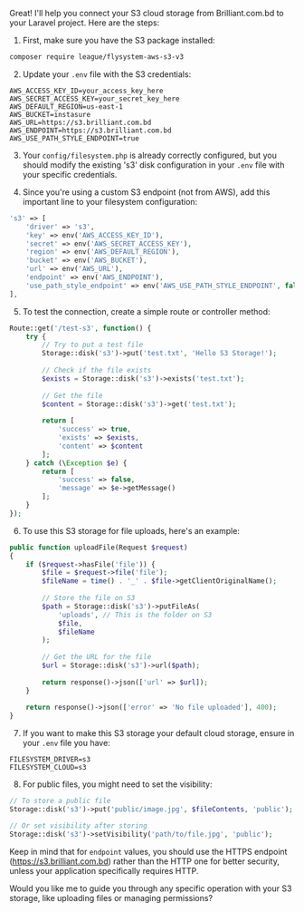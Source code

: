 Great! I'll help you connect your S3 cloud storage from Brilliant.com.bd to your Laravel project. Here are the steps:

1. First, make sure you have the S3 package installed:

```bash
composer require league/flysystem-aws-s3-v3
```

2. Update your `.env` file with the S3 credentials:

```
AWS_ACCESS_KEY_ID=your_access_key_here
AWS_SECRET_ACCESS_KEY=your_secret_key_here
AWS_DEFAULT_REGION=us-east-1
AWS_BUCKET=instasure
AWS_URL=https://s3.brilliant.com.bd
AWS_ENDPOINT=https://s3.brilliant.com.bd
AWS_USE_PATH_STYLE_ENDPOINT=true
```

3. Your `config/filesystem.php` is already correctly configured, but you should modify the existing 's3' disk configuration in your `.env` file with your specific credentials.

4. Since you're using a custom S3 endpoint (not from AWS), add this important line to your filesystem configuration:

```php
's3' => [
    'driver' => 's3',
    'key' => env('AWS_ACCESS_KEY_ID'),
    'secret' => env('AWS_SECRET_ACCESS_KEY'),
    'region' => env('AWS_DEFAULT_REGION'),
    'bucket' => env('AWS_BUCKET'),
    'url' => env('AWS_URL'),
    'endpoint' => env('AWS_ENDPOINT'),
    'use_path_style_endpoint' => env('AWS_USE_PATH_STYLE_ENDPOINT', false), // Add this line
],
```

5. To test the connection, create a simple route or controller method:

```php
Route::get('/test-s3', function() {
    try {
        // Try to put a test file
        Storage::disk('s3')->put('test.txt', 'Hello S3 Storage!');
        
        // Check if the file exists
        $exists = Storage::disk('s3')->exists('test.txt');
        
        // Get the file
        $content = Storage::disk('s3')->get('test.txt');
        
        return [
            'success' => true,
            'exists' => $exists,
            'content' => $content
        ];
    } catch (\Exception $e) {
        return [
            'success' => false,
            'message' => $e->getMessage()
        ];
    }
});
```

6. To use this S3 storage for file uploads, here's an example:

```php
public function uploadFile(Request $request)
{
    if ($request->hasFile('file')) {
        $file = $request->file('file');
        $fileName = time() . '_' . $file->getClientOriginalName();
        
        // Store the file on S3
        $path = Storage::disk('s3')->putFileAs(
            'uploads', // This is the folder on S3
            $file,
            $fileName
        );
        
        // Get the URL for the file
        $url = Storage::disk('s3')->url($path);
        
        return response()->json(['url' => $url]);
    }
    
    return response()->json(['error' => 'No file uploaded'], 400);
}
```

7. If you want to make this S3 storage your default cloud storage, ensure in your `.env` file you have:

```
FILESYSTEM_DRIVER=s3
FILESYSTEM_CLOUD=s3
```

8. For public files, you might need to set the visibility:

```php
// To store a public file
Storage::disk('s3')->put('public/image.jpg', $fileContents, 'public');

// Or set visibility after storing
Storage::disk('s3')->setVisibility('path/to/file.jpg', 'public');
```

Keep in mind that for `endpoint` values, you should use the HTTPS endpoint (https://s3.brilliant.com.bd) rather than the HTTP one for better security, unless your application specifically requires HTTP.

Would you like me to guide you through any specific operation with your S3 storage, like uploading files or managing permissions?

